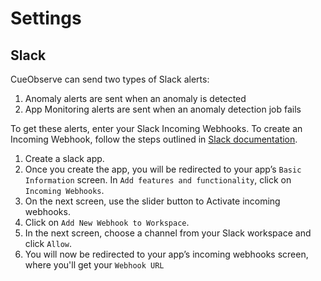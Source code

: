# Settings

## Slack

CueObserve can send two types of Slack alerts:

1. Anomaly alerts are sent when an anomaly is detected
2. App Monitoring alerts are sent when an anomaly detection job fails

To get these alerts, enter your Slack Incoming Webhooks. To create an Incoming Webhook, follow the steps outlined in [Slack documentation](https://api.slack.com/messaging/webhooks).

1. Create a slack app.
2. Once you create the app, you will be redirected to your app’s `Basic Information` screen. In `Add features and functionality`, click on `Incoming Webhooks`.
3. On the next screen, use the slider button to Activate incoming webhooks.
4. Click on `Add New Webhook to Workspace`.
5. In the next screen, choose a channel from your Slack workspace and click `Allow`.
6. You will now be redirected to your app’s incoming webhooks screen, where you'll get your  `Webhook URL`

